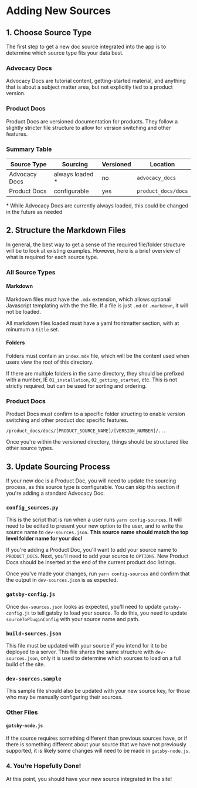 # Adding New Sources

## 1. Choose Source Type

The first step to get a new doc source integrated into the app is to determine which source type fits your data best.

### Advocacy Docs

Advocacy Docs are tutorial content, getting-started material, and anything that is about a subject matter area, but not explicitly tied to a product version.

### Product Docs

Product Docs are versioned documentation for products. They follow a slightly stricter file structure to allow for version switching and other features.

### Summary Table

| Source Type   | Sourcing         | Versioned | Location            |
| ------------- | ---------------- | --------- | ------------------- |
| Advocacy Docs | always loaded \* | no        | `advocacy_docs`     |
| Product Docs  | configurable     | yes       | `product_docs/docs` |

\* While Advocacy Docs are currently always loaded, this could be changed in the future as needed

## 2. Structure the Markdown Files

In general, the best way to get a sense of the required file/folder structure will be to look at existing examples. However, here is a brief overview of what is required for each source type.

### All Source Types

#### Markdown

Markdown files must have the `.mdx` extension, which allows optional Javascript templating with the the file. If a file is just `.md` or `.markdown`, it will not be loaded.

All markdown files loaded must have a yaml frontmatter section, with at minumum a `title` set.

#### Folders

Folders must contain an `index.mdx` file, which will be the content used when users view the root of this directory.

If there are multiple folders in the same directory, they should be prefixed with a number, IE `01_installation`, `02_getting_started`, etc. This is not strictly required, but can be used for sorting and ordering.

### Product Docs

Product Docs must confirm to a specific folder structing to enable version switching and other product doc specific features.

`/product_docs/docs/[PRODUCT_SOURCE_NAME]/[VERSION_NUMBER]/...`

Once you're within the versioned directory, things should be structured like other source types.

## 3. Update Sourcing Process

If your new doc is a Product Doc, you will need to update the sourcing process, as this source type is configurable. You can skip this section if you're adding a standard Advocacy Doc.

### `config_sources.py`

This is the script that is run when a user runs `yarn config-sources`. It will need to be edited to present your new option to the user, and to write the source name to `dev-sources.json`. **This source name should match the top level folder name for your doc!**

If you're adding a Product Doc, you'll want to add your source name to `PRODUCT_DOCS`. Next, you'll need to add your source to `OPTIONS`. New Product Docs should be inserted at the end of the current product doc listings.

Once you've made your changes, run `yarn config-sources` and confirm that the output in `dev-sources.json` is as expected.

### `gatsby-config.js`

Once `dev-sources.json` looks as expected, you'll need to update `gatsby-config.js` to tell gatsby to load your source. To do this, you need to update `sourceToPluginConfig` with your source name and path.

### `build-sources.json`

This file must be updated with your source if you intend for it to be deployed to a server. This file shares the same structure with `dev-sources.json`, only it is used to determine which sources to load on a full build of the site.

### `dev-sources.sample`

This sample file should also be updated with your new source key, for those who may be manually configuring their sources.

### Other Files

#### `gatsby-node.js`

If the source requires something different than previous sources have, or if there is something different about your source that we have not previously supported, it is likely some changes will need to be made in `gatsby-node.js`.

### 4. You're Hopefully Done!

At this point, you should have your new source integrated in the site!
